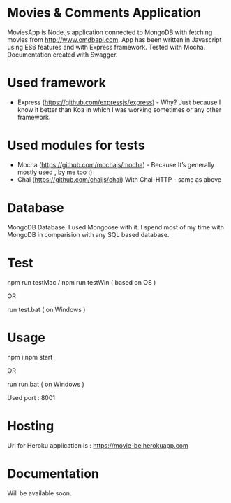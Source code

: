 # Movies & Comments Application
MoviesApp is Node.js application connected to MongoDB with fetching movies from http://www.omdbapi.com. App has been written in Javascript using ES6 features and with Express framework. Tested with Mocha. Documentation created with Swagger.

# Used framework

* Express (https://github.com/expressjs/express) - Why? Just because I know it better than Koa in which I was working sometimes or any other framework.

# Used modules for tests

* Mocha (https://github.com/mochajs/mocha) - Because It’s generally mostly used , by me too :) 
* Chai (https://github.com/chaijs/chai) With Chai-HTTP - same as above 

# Database

MongoDB Database. I used Mongoose with it. I spend most of my time with MongoDB in comparision with any SQL based database.

# Test

npm run testMac / npm run testWin ( based on OS )

OR

run test.bat ( on Windows )

# Usage

npm i
npm start

OR

run run.bat ( on Windows )

Used port : 8001

# Hosting 

Url for Heroku application is : https://movie-be.herokuapp.com

# Documentation 
Will be available soon.
